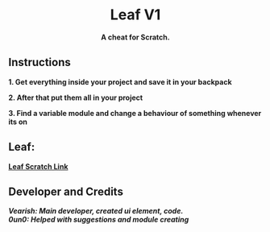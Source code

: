 <h1 align="center">Leaf V1</h1>
<p align="center"><strong>A cheat for Scratch.</strong</p>
<h2>Instructions</h2>
<p>1. Get everything inside your project and save it in your backpack</p>
<p>2. After that put them all in your project</p><p>3. Find a variable module and change a behaviour of something whenever its on</p>
<h2>Leaf:</h2>
<a href="https://scratch.mit.edu/projects/1157547082/">Leaf Scratch Link</a>
<h2>Developer and Credits</h2>
<i>Vearish: Main developer, created ui element, code.</i>
<br>
<i>0un0: Helped with suggestions and module creating</i>
